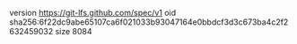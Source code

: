 version https://git-lfs.github.com/spec/v1
oid sha256:6f22dc9abe65107ca6f021033b93047164e0bbdcf3d3c673ba4c2f2632459032
size 8084
